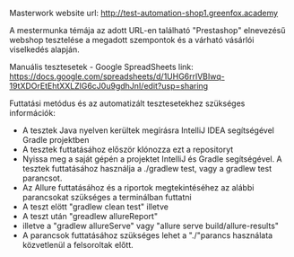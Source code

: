 Masterwork website url: http://test-automation-shop1.greenfox.academy

A mestermunka témája az adott URL-en található "Prestashop" elnevezésű webshop tesztelése a megadott szempontok és a várható vásárlói viselkedés alapján.

Manuális tesztesetek - Google SpreadSheets link: https://docs.google.com/spreadsheets/d/1UHG6rrlVBIwq-19tXDOrEtEhtXXLZlG6cJ0u9gdhJnI/edit?usp=sharing

Futtatási metódus és az automatizált tesztesetekhez szükséges információk:

- A tesztek Java nyelven kerültek megírásra IntelliJ IDEA segítségével Gradle projektben
- A tesztek futtatásához először klónozza ezt a repositoryt
- Nyissa meg a saját gépén a projektet IntelliJ és Gradle segítségével. A tesztek futtatásához használja a ./gradlew test, vagy a gradlew test parancsot.
- Az Allure futtatásához és a riportok megtekintéséhez az alábbi parancsokat szükséges a terminálban futtatni
- 	A teszt elött "gradlew clean test" illetve 
- 	A teszt után "greadlew allureReport"
- 	illetve a "gradlew allureServe" vagy "allure serve build/allure-results"
- A parancsok futtatásához szükséges lehet a "./"parancs használata közvetlenül a felsoroltak előtt.
